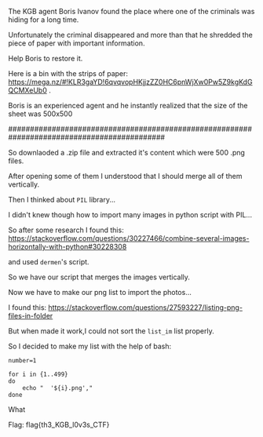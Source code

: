The KGB agent Boris Ivanov found the place where one of the criminals was hiding for a long time. 

Unfortunately the criminal disappeared and more than that he shredded the piece of paper with important information. 

Help Boris to restore it. 

Here is a bin with the strips of paper: https://mega.nz/#!KLR3gaYD!6qvqvopHKjjzZZ0HC6pnWjXw0Pw5Z9kgKdGQCMXeUb0 .

Boris is an experienced agent and he instantly realized that the size of the sheet was 500x500

############################################################################################

So downlaoded a .zip file and extracted it's content which were 500 .png files.

After opening some of them I understood that I should merge all of them vertically.

Then I thinked about `PIL` library...

I didn't knew though how to import many images in python script with PIL...

So after some research I found this: https://stackoverflow.com/questions/30227466/combine-several-images-horizontally-with-python#30228308

and used `dermen`'s script.

So we have our script that merges the images vertically.

Now we have to make our png list to import the photos...

I found this: https://stackoverflow.com/questions/27593227/listing-png-files-in-folder

But when made it work,I could not sort the `list_im` list properly.

So I decided to make my list with the help of bash:
```
number=1

for i in {1..499}
do
    echo "  '${i}.png',"
done
```

What

Flag: flag{th3_KGB_l0v3s_CTF}
